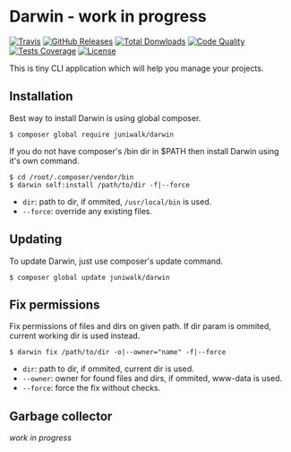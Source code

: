 Darwin - work in progress
======

[![Travis](https://img.shields.io/travis/juniwalk/Darwin.svg?style=flat-square)](https://travis-ci.org/juniwalk/Darwin)
[![GitHub Releases](https://img.shields.io/github/release/juniwalk/Darwin.svg?style=flat-square)](https://github.com/juniwalk/Darwin/releases)
[![Total Donwloads](https://img.shields.io/packagist/dt/juniwalk/Darwin.svg?style=flat-square)](https://packagist.org/packages/juniwalk/Darwin)
[![Code Quality](https://img.shields.io/scrutinizer/g/juniwalk/Darwin.svg?style=flat-square)](https://scrutinizer-ci.com/g/juniwalk/Darwin/)
[![Tests Coverage](https://img.shields.io/scrutinizer/coverage/g/juniwalk/Darwin.svg?style=flat-square)](https://scrutinizer-ci.com/g/juniwalk/Darwin/)
[![License](https://img.shields.io/packagist/l/juniwalk/Darwin.svg?style=flat-square)](https://mit-license.org)

This is tiny CLI application which will help you manage your projects.

Installation
------------

Best way to install Darwin is using global composer.

```
$ composer global require juniwalk/darwin
```

If you do not have composer's /bin dir in $PATH then install Darwin using it's own command.

```
$ cd /root/.composer/vendor/bin
$ darwin self:install /path/to/dir -f|--force
```

- `dir`: path to dir, if ommited, `/usr/local/bin` is used.
- `--force`: override any existing files.

Updating
--------

To update Darwin, just use composer's update command.

```
$ composer global update juniwalk/darwin
```

Fix permissions
---------------

Fix permissions of files and dirs on given path. If dir param is ommited, current working dir is used instead.

```
$ darwin fix /path/to/dir -o|--owner="name" -f|--force
```

- `dir`: path to dir, if ommited, current dir is used.
- `--owner`: owner for found files and dirs, if ommited, www-data is used.
- `--force`: force the fix without checks.

Garbage collector
-----------------

*work in progress*
